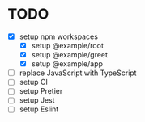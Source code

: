# TODO

- [x] setup npm workspaces
  - [x] setup @example/root
  - [x] setup @example/greet
  - [x] setup @example/app
- [ ] replace JavaScript with TypeScript
- [ ] setup CI
- [ ] setup Pretier
- [ ] setup Jest
- [ ] setup Eslint
